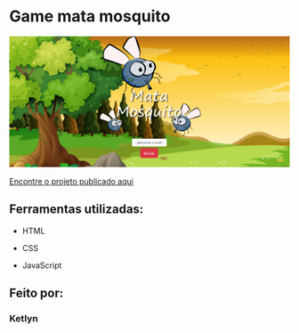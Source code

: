 # Game mata mosquito

![image](imagens/pagina.png)

[Encontre o projeto publicado aqui](https://jogo-mosquito.vercel.app/index.html)

## Ferramentas utilizadas:

* HTML

* CSS

* JavaScript

## Feito por:

### Ketlyn
